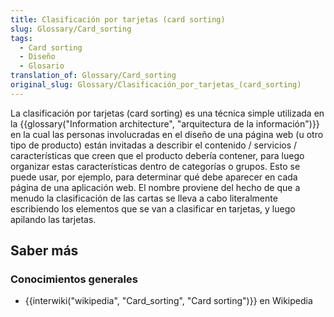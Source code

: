 ```yaml
---
title: Clasificación por tarjetas (card sorting)
slug: Glossary/Card_sorting
tags:
  - Card sorting
  - Diseño
  - Glosario
translation_of: Glossary/Card_sorting
original_slug: Glossary/Clasificación_por_tarjetas_(card_sorting)
---
```

La clasificación por tarjetas (card sorting) es una técnica simple utilizada en la {{glossary("Information architecture", "arquitectura de la información")}} en la cual las personas involucradas en el diseño de una página web (u otro tipo de producto) están invitadas a describir el contenido / servicios / características que creen que el producto debería contener, para luego organizar estas características dentro de categorías o grupos. Esto se puede usar, por ejemplo, para determinar qué debe aparecer en cada página de una aplicación web. El nombre proviene del hecho de que a menudo la clasificación de las cartas se lleva a cabo literalmente escribiendo los elementos que se van a clasificar en tarjetas, y luego apilando las tarjetas.

## **Saber más**

### **Conocimientos generales**

- {{interwiki("wikipedia", "Card_sorting", "Card sorting")}} en Wikipedia
